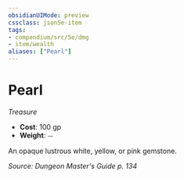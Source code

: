 ```yaml
---
obsidianUIMode: preview
cssclass: json5e-item
tags:
- compendium/src/5e/dmg
- item/wealth
aliases: ["Pearl"]
---
```

# Pearl
*Treasure*  

- **Cost**: 100 gp
- **Weight**: ⏤

An opaque lustrous white, yellow, or pink gemstone.

*Source: Dungeon Master's Guide p. 134*